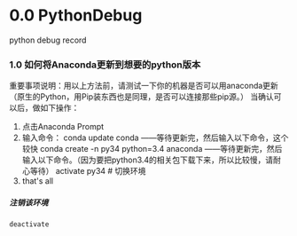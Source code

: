 # 0.0 PythonDebug

python debug record


### 1.0 如何将Anaconda更新到想要的python版本
重要事项说明：用以上方法前，请测试一下你的机器是否可以用anaconda更新（原生的Python，用Pip装东西也是同理，是否可以连接那些pip源。）
当确认可以后，做如下操作：
1. 点击Anaconda Prompt
2. 输入命令：
    conda update conda ——等待更新完，然后输入以下命令，这个较快
    conda create -n py34 python=3.4 anaconda ——等待更新完，然后输入以下命令。（因为要把python3.4的相关包下载下来，所以比较慢，请耐心等待）
    activate py34 # 切换环境
3. that's all

##### 注销该环境
    deactivate
